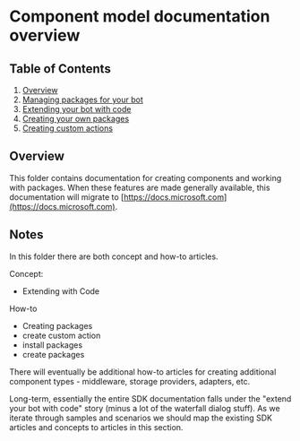 # Component model documentation overview

## Table of Contents

1. [Overview](/docs/overview.md)
2. [Managing packages for your bot](/docs/managing-packages.md)
3. [Extending your bot with code](/docs/extending-with-code.md)
4. [Creating your own packages](/docs/creating-packages.md)
5. [Creating custom actions](/docs/create-custom-actions.md)

## Overview

This folder contains documentation for creating components and working with packages. When these features are made generally available, this documentation will migrate to [https://docs.microsoft.com](https://docs.microsoft.com).

## Notes

In this folder there are both concept and how-to articles.

Concept:

- Extending with Code


How-to

- Creating packages
- create custom action
- install packages
- create packages

There will eventually be additional how-to articles for creating additional component types - middleware, storage providers, adapters, etc.

Long-term, essentially the entire SDK documentation falls under the "extend your bot with code" story (minus a lot of the waterfall dialog stuff). As we iterate through samples and scenarios we should map the existing SDK articles and concepts to articles in this section.
